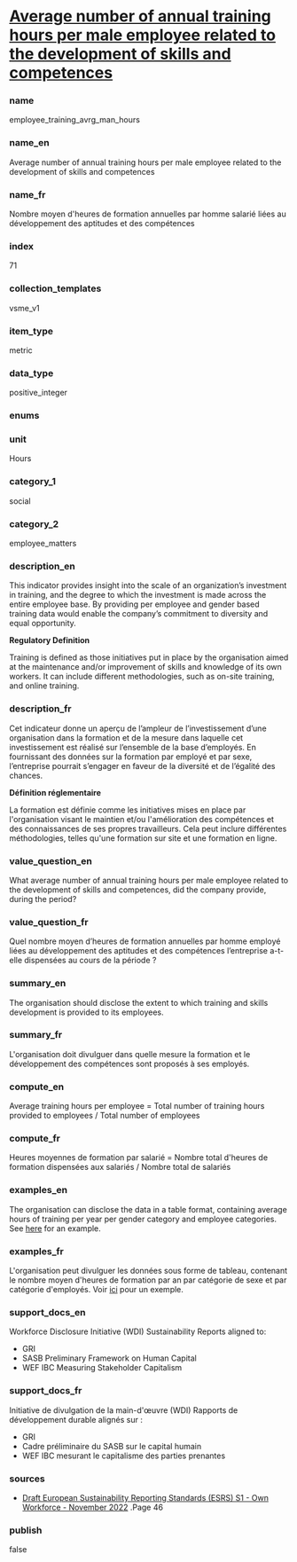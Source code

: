 
# [Average number of annual training hours per male employee related to the development of skills and competences](#employee_training_avrg_man_hours)

### name

employee_training_avrg_man_hours

### name_en

Average number of annual training hours per male employee related to the development of skills and competences

### name_fr

Nombre moyen d'heures de formation annuelles par homme salarié liées au développement des aptitudes et des compétences

### index

71

### collection_templates

vsme_v1

### item_type

metric

### data_type

positive_integer

### enums



### unit

Hours

### category_1

social

### category_2

employee_matters

### description_en

This indicator provides insight into the scale of an organization’s investment in training, and the
degree to which the investment is made across the entire employee base. By providing per employee
and gender based training data would enable the company’s commitment to diversity and equal
opportunity.

**Regulatory Definition**

Training is defined as those initiatives put in place by the organisation aimed at the maintenance
and/or improvement of skills and knowledge of its own workers. It can include different
methodologies, such as on-site training, and online training.


### description_fr

Cet indicateur donne un aperçu de l’ampleur de l’investissement d’une organisation dans la
formation et de la mesure dans laquelle cet investissement est réalisé sur l’ensemble de la base
d’employés. En fournissant des données sur la formation par employé et par sexe, l’entreprise
pourrait s’engager en faveur de la diversité et de l’égalité des chances.

**Définition réglementaire**

La formation est définie comme les initiatives mises en place par l'organisation visant le maintien
et/ou l'amélioration des compétences et des connaissances de ses propres travailleurs. Cela peut
inclure différentes méthodologies, telles qu'une formation sur site et une formation en ligne.

### value_question_en

What average number of annual training hours per male employee related to the development of skills
and competences, did the company provide, during the period?


### value_question_fr

Quel nombre moyen d’heures de formation annuelles par homme employé liées au développement des
aptitudes et des compétences l’entreprise a-t-elle dispensées au cours de la période ?

### summary_en

The organisation should disclose the extent to which training and skills development is provided to
its employees.

### summary_fr

L'organisation doit divulguer dans quelle mesure la formation et le développement des compétences
sont proposés à ses employés.

### compute_en

Average training hours per employee = Total number of training hours provided to employees / Total
number of employees

### compute_fr

Heures moyennes de formation par salarié = Nombre total d'heures de formation dispensées aux
salariés / Nombre total de salariés

### examples_en

The organisation can disclose the data in a table format, containing average hours of training per
year per gender category and employee categories. See [here](https://www.electroluxgroup.com/sustainabilityreports/2021/graphs/gri-404-1/) for an example. 

### examples_fr

L'organisation peut divulguer les données sous forme de tableau, contenant le nombre moyen d'heures
de formation par an par catégorie de sexe et par catégorie d'employés. Voir [ici](https://www.electroluxgroup.com/sustainabilityreports/2021/graphs/gri-404-1/) pour un exemple.

### support_docs_en

Workforce Disclosure Initiative (WDI)
Sustainability Reports aligned to:
- GRI
- SASB Preliminary Framework on Human Capital
- WEF IBC Measuring Stakeholder Capitalism

### support_docs_fr

Initiative de divulgation de la main-d'œuvre (WDI)
Rapports de développement durable alignés sur :
- GRI
- Cadre préliminaire du SASB sur le capital humain
- WEF IBC mesurant le capitalisme des parties prenantes

### sources

- [Draft European Sustainability Reporting Standards (ESRS) S1 - Own Workforce - November 2022](https://www.efrag.org/Assets/Download?assetUrl=%2Fsites%2Fwebpublishing%2FSiteAssets%2F13%2520Draft%2520ESRS%2520S1%2520Own%2520workforce%2520November%25202022.pdf)
.Page 46

### publish

false
